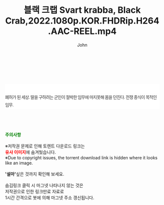 ﻿---
layout: post
title:  "블랙 크랩 Svart krabba, Black Crab,2022.1080p.KOR.FHDRip.H264.AAC-REEL.mp4"
author: John
categories: [ 영화 ]
tags: [  ]
image:  
description: "블랙 크랩 Svart krabba, Black Crab,2022.1080p.KOR.FHDRip.H264.AAC-REEL.mp4 torrent 정보 공유"
toc: true
toc_sticky: true
---

<br>
<div class="view-img">
<a class="view_image" href="https://torrentmobile59.com/bbs/view_image.php?fn=%2Fdata%2Ffile%2Fmovie%2F3659260999_Muwf2TnI_375fdb785fade0a6849b8d8c90ad956fb52c6d23.jpg" target="_blank"><img alt="" class="img-tag" content="https://torrentmobile59.com/data/file/movie/3659260999_Muwf2TnI_375fdb785fade0a6849b8d8c90ad956fb52c6d23.jpg" itemprop="image" src="https://torrentmobile59.com/data/file/movie/3659260999_Muwf2TnI_375fdb785fade0a6849b8d8c90ad956fb52c6d23.jpg"/></a><a class="view_image" href="https://torrentmobile59.com/bbs/view_image.php?fn=%2Fdata%2Ffile%2Fmovie%2F3659260999_RkCWZsfB_3c07cdf5d242ebe880aa1d12e6abaf5a90da74d8.jpg" target="_blank"><img alt="" class="img-tag" content="https://torrentmobile59.com/data/file/movie/3659260999_RkCWZsfB_3c07cdf5d242ebe880aa1d12e6abaf5a90da74d8.jpg" itemprop="image" src="https://torrentmobile59.com/data/file/movie/3659260999_RkCWZsfB_3c07cdf5d242ebe880aa1d12e6abaf5a90da74d8.jpg"/></a></div><div class="view-content" itemprop="description">
<p><br/></p><div class="title_area" style="margin:0px 0px 9px;padding:0px;list-style:none;font-size:12px;font-family:'나눔고딕', NanumGothic, '돋움', Dotum, Helvetica, 'AppleSDGothicNeo-Medium', AppleGothic, sans-serif;height:30px;float:none;background-color:rgb(255,255,255);"><h4 class="h_story" style="margin:5px 10px 0px 0px;padding:0px;list-style:none;font-size:12px;font-family:'돋움', sans-serif;height:18px;width:49px;background:url(&quot;https://ssl.pstatic.net/static/movie/2020/10/h_tx_sp5.png&quot;) no-repeat 0px -17px;float:left;"><strong class="blind" style="margin:0px;padding:0px;list-style:none;font-size:0px;font-family:inherit;color:inherit;width:1px;height:1px;line-height:0;">줄거리</strong></h4></div><p class="con_tx" style="margin-top:-7px;margin-bottom:-6px;list-style:none;font-size:14px;font-family:'나눔고딕', NanumGothic, '돋움', Dotum, Helvetica, 'AppleSDGothicNeo-Medium', AppleGothic, sans-serif;color:rgb(51,51,51);background-image:url(&quot;https://ssl.pstatic.net/static/movie/2014/01/blank.gif&quot;);letter-spacing:-1px;line-height:25px;background-color:rgb(255,255,255);">폐허가 된 세상. 딸을 구하려는 군인이 절박한 임무에 마지못해 몸을 던진다. 전쟁 종식이 목적인 임무.</p> </div>
    
<br><br><br>
<p data-ke-size="size16"><b><span style="color: green;">주의사항</span></b><br /><br />※저작권 문제로 인해 토렌트 다운로드 링크는<br /><b><span style="color: red;">유사 이미지</span></b>에 숨겨뒀습니다.<br />※Due to copyright issues, the torrent download link is hidden where it looks like an image.<br /><br /><b>'설마'</b>싶은 것까지 확인해 보세요.<br /><br />숨김링크 클릭 시 마그넷 나타나지 않는 것은<br />저작권으로 인한 링크만료 자료로<br />1시간 간격으로 봇에 의해 마그넷 주소 갱신됩니다.</p>

